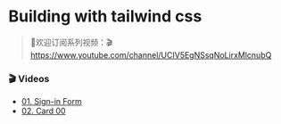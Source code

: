 # Building with tailwind css

> 🤟欢迎订阅系列视频：🎬 https://www.youtube.com/channel/UCIV5EgNSsqNoLirxMlcnubQ

### 🎬 Videos 

- [01. Sign-in Form](https://youtu.be/9ehzH3uFB6g)
- [02. Card 00](https://youtu.be/gHFWmJRJiQQ)
